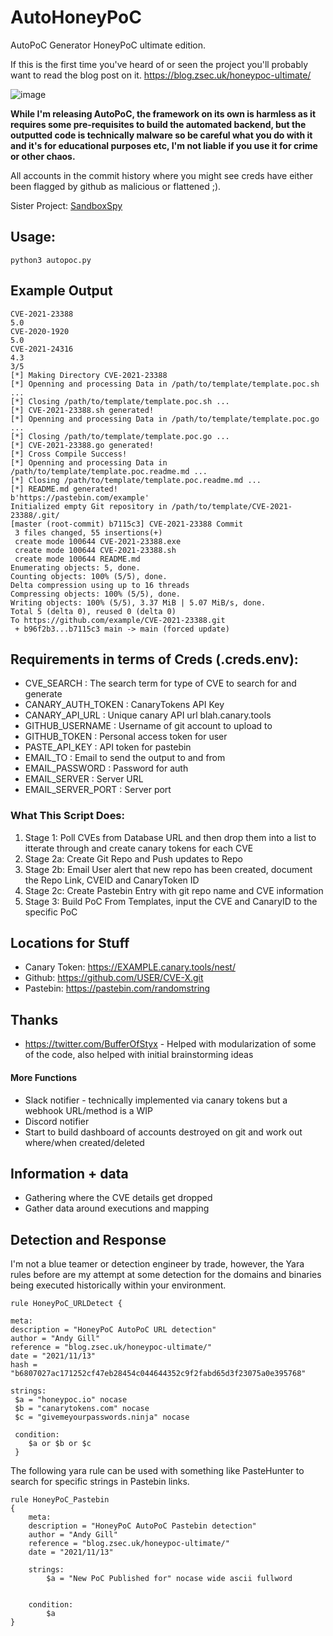# AutoHoneyPoC
AutoPoC Generator HoneyPoC ultimate edition.

If this is the first time you've heard of or seen the project you'll probably want to read the blog post on it. https://blog.zsec.uk/honeypoc-ultimate/

![image](https://user-images.githubusercontent.com/5783068/191644772-d45817d5-00ff-49af-b874-38d09055a72b.png)


**While I'm releasing AutoPoC, the framework on its own is harmless as it requires some pre-requisites to build the automated backend, but the outputted code is technically malware so be careful what you do with it and it's for educational purposes etc, I'm not liable if you use it for crime or other chaos.**

All accounts in the commit history where you might see creds have either been flagged by github as malicious or flattened ;).

Sister Project: [SandboxSpy](https://github.com/ZephrFish/SandboxSpy)

## Usage:
`python3 autopoc.py`

## Example Output
```
CVE-2021-23388
5.0
CVE-2020-1920
5.0
CVE-2021-24316
4.3
3/5
[*] Making Directory CVE-2021-23388
[*] Openning and processing Data in /path/to/template/template.poc.sh ...
[*] Closing /path/to/template/template.poc.sh ...
[*] CVE-2021-23388.sh generated!
[*] Openning and processing Data in /path/to/template/template.poc.go ...
[*] Closing /path/to/template/template.poc.go ...
[*] CVE-2021-23388.go generated!
[*] Cross Compile Success!
[*] Openning and processing Data in /path/to/template/template.poc.readme.md ...
[*] Closing /path/to/template/template.poc.readme.md ...
[*] README.md generated!
b'https://pastebin.com/example'
Initialized empty Git repository in /path/to/template/CVE-2021-23388/.git/
[master (root-commit) b7115c3] CVE-2021-23388 Commit
 3 files changed, 55 insertions(+)
 create mode 100644 CVE-2021-23388.exe
 create mode 100644 CVE-2021-23388.sh
 create mode 100644 README.md
Enumerating objects: 5, done.
Counting objects: 100% (5/5), done.
Delta compression using up to 16 threads
Compressing objects: 100% (5/5), done.
Writing objects: 100% (5/5), 3.37 MiB | 5.07 MiB/s, done.
Total 5 (delta 0), reused 0 (delta 0)
To https://github.com/example/CVE-2021-23388.git
 + b96f2b3...b7115c3 main -> main (forced update)
```

## Requirements in terms of Creds (.creds.env):
- CVE_SEARCH : The search term for type of CVE to search for and generate
- CANARY_AUTH_TOKEN : CanaryTokens API Key
- CANARY_API_URL : Unique canary API url blah.canary.tools
- GITHUB_USERNAME : Username of git account to upload to
- GITHUB_TOKEN : Personal access token for user
- PASTE_API_KEY : API token for pastebin
- EMAIL_TO : Email to send the output to and from
- EMAIL_PASSWORD : Password for auth
- EMAIL_SERVER :  Server URL
- EMAIL_SERVER_PORT : Server port

###  What This Script Does:
1. Stage 1: Poll CVEs from Database URL and then drop them into a list to itterate through and create canary tokens for each CVE
2. Stage 2a: Create Git Repo and Push updates to Repo
3. Stage 2b: Email User alert that new repo has been created, document the Repo Link, CVEID and CanaryToken ID
4. Stage 2c: Create Pastebin Entry with git repo name and CVE information
5. Stage 3: Build PoC From Templates, input the CVE and CanaryID to the specific PoC

## Locations for Stuff

- Canary Token: https://EXAMPLE.canary.tools/nest/
- Github: https://github.com/USER/CVE-X.git
- Pastebin: https://pastebin.com/randomstring

## Thanks
- https://twitter.com/BufferOfStyx - Helped with modularization of some of the code, also helped with initial brainstorming ideas


#### More Functions
- Slack notifier - technically implemented via canary tokens but a webhook URL/method is a WIP
- Discord notifier
- Start to build dashboard of accounts destroyed on git and work out where/when created/deleted

## Information + data 
- Gathering where the CVE details get dropped
- Gather data around executions and mapping


## Detection and Response
I'm not a blue teamer or detection engineer by trade, however, the Yara rules before are my attempt at some detection for the domains and binaries being executed historically within your environment.

```
rule HoneyPoC_URLDetect {

meta:
description = "HoneyPoC AutoPoC URL detection"
author = "Andy Gill"
reference = "blog.zsec.uk/honeypoc-ultimate/"
date = "2021/11/13"
hash = "b6807027ac171252cf47eb28454c044644352c9f2fabd65d3f23075a0e395768"

strings:
 $a = "honeypoc.io" nocase
 $b = "canarytokens.com" nocase
 $c = "givemeyourpasswords.ninja" nocase
 
 condition:
    $a or $b or $c
 }
```
The following yara rule can be used with something like PasteHunter to search for specific strings in Pastebin links.

```
rule HoneyPoC_Pastebin
{
    meta:
    description = "HoneyPoC AutoPoC Pastebin detection"
    author = "Andy Gill"
    reference = "blog.zsec.uk/honeypoc-ultimate/"
    date = "2021/11/13"

    strings:
        $a = "New PoC Published for" nocase wide ascii fullword


    condition:
        $a
}
```
